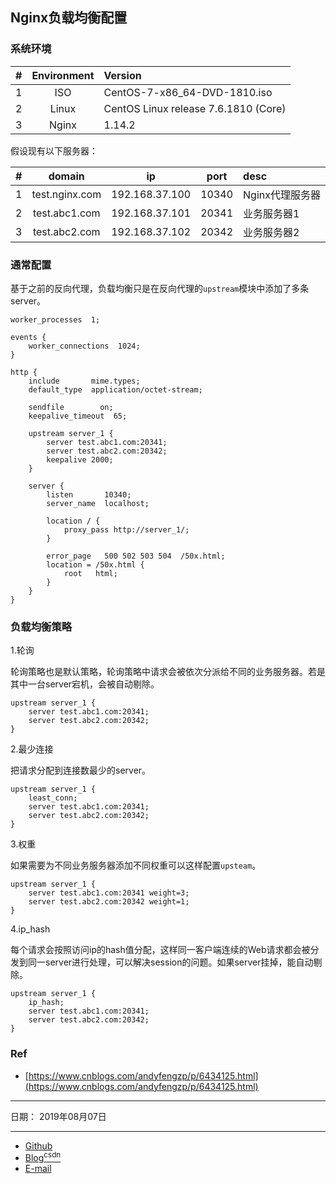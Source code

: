 ## Nginx负载均衡配置

### 系统环境

| # | Environment | Version |
|:---:|:---:|:---|
| 1 | ISO | CentOS-7-x86_64-DVD-1810.iso |
| 2 | Linux | CentOS Linux release 7.6.1810 (Core) |
| 3 | Nginx | 1.14.2 |

假设现有以下服务器：

| # | domain | ip | port | desc |
|:---:|:---:|:---:|:---:|:---|
| 1 | test.nginx.com | 192.168.37.100 | 10340 | Nginx代理服务器 |
| 2 | test.abc1.com | 192.168.37.101 | 20341 | 业务服务器1 |
| 3 | test.abc2.com | 192.168.37.102 | 20342 | 业务服务器2 |

### 通常配置

基于之前的反向代理，负载均衡只是在反向代理的`upstream`模块中添加了多条server。

```
worker_processes  1;

events {
    worker_connections  1024;
}

http {
    include       mime.types;
    default_type  application/octet-stream;

    sendfile        on;
    keepalive_timeout  65;

    upstream server_1 {
        server test.abc1.com:20341;
        server test.abc2.com:20342;
        keepalive 2000;
    }

    server {
        listen       10340;
        server_name  localhost;

        location / {
            proxy_pass http://server_1/;
        }

        error_page   500 502 503 504  /50x.html;
        location = /50x.html {
            root   html;
        }
    }
}
```

### 负载均衡策略

1.轮询

轮询策略也是默认策略，轮询策略中请求会被依次分派给不同的业务服务器。若是其中一台server宕机，会被自动剔除。

```
upstream server_1 {
    server test.abc1.com:20341;
    server test.abc2.com:20342;
}
```

2.最少连接

把请求分配到连接数最少的server。

```
upstream server_1 {
    least_conn;
    server test.abc1.com:20341;
    server test.abc2.com:20342;
}
```

3.权重

如果需要为不同业务服务器添加不同权重可以这样配置`upsteam`。

```
upstream server_1 {
    server test.abc1.com:20341 weight=3;
    server test.abc2.com:20342 weight=1;
}
```

4.ip_hash

每个请求会按照访问ip的hash值分配，这样同一客户端连续的Web请求都会被分发到同一server进行处理，可以解决session的问题。如果server挂掉，能自动剔除。

```
upstream server_1 {
    ip_hash;
    server test.abc1.com:20341;
    server test.abc2.com:20342;
}
```

### Ref
- [https://www.cnblogs.com/andyfengzp/p/6434125.html](https://www.cnblogs.com/andyfengzp/p/6434125.html)

-----

日期： 2019年08月07日

-----

- [Github](https://github.com/qwhai)
- [Blog<sup>csdn</sup>](https://qwhai.blog.csdn.net)
- [E-mail](return_zero0@163.com)
